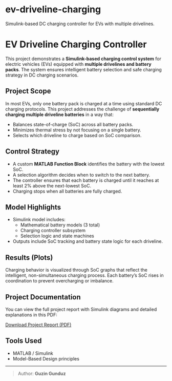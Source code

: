 # ev-driveline-charging
Simulink-based DC charging controller for EVs with multiple drivelines.

# EV Driveline Charging Controller

This project demonstrates a **Simulink-based charging control system** for electric vehicles (EVs) equipped with **multiple drivelines and battery packs**. The system ensures intelligent battery selection and safe charging strategy in DC charging scenarios.

## Project Scope

In most EVs, only one battery pack is charged at a time using standard DC charging protocols. This project addresses the challenge of **sequentially charging multiple driveline batteries** in a way that:
- Balances state-of-charge (SoC) across all battery packs.
- Minimizes thermal stress by not focusing on a single battery.
- Selects which driveline to charge based on SoC comparison.

## Control Strategy

- A custom **MATLAB Function Block** identifies the battery with the lowest SoC.
- A selection algorithm decides when to switch to the next battery.
- The controller ensures that each battery is charged until it reaches at least 2% above the next-lowest SoC.
- Charging stops when all batteries are fully charged.

## Model Highlights

- Simulink model includes:
  - Mathematical battery models (3 total)
  - Charging controller subsystem
  - Selection logic and state machines
- Outputs include SoC tracking and battery state logic for each driveline.

## Results (Plots)

Charging behavior is visualized through SoC graphs that reflect the intelligent, non-simultaneous charging process. Each battery’s SoC rises in coordination to prevent overcharging or imbalance.

## Project Documentation

You can view the full project report with Simulink diagrams and detailed explanations in this PDF:

 
 [Download Project Report (PDF)](https://github.com/GuzinGunduz/ev-driveline-charging/blob/main/SelectDrivelineGuzin%20(1).pdf)


## Tools Used

- MATLAB / Simulink
- Model-Based Design principles

---

> Author: **Guzin Gunduz**  

